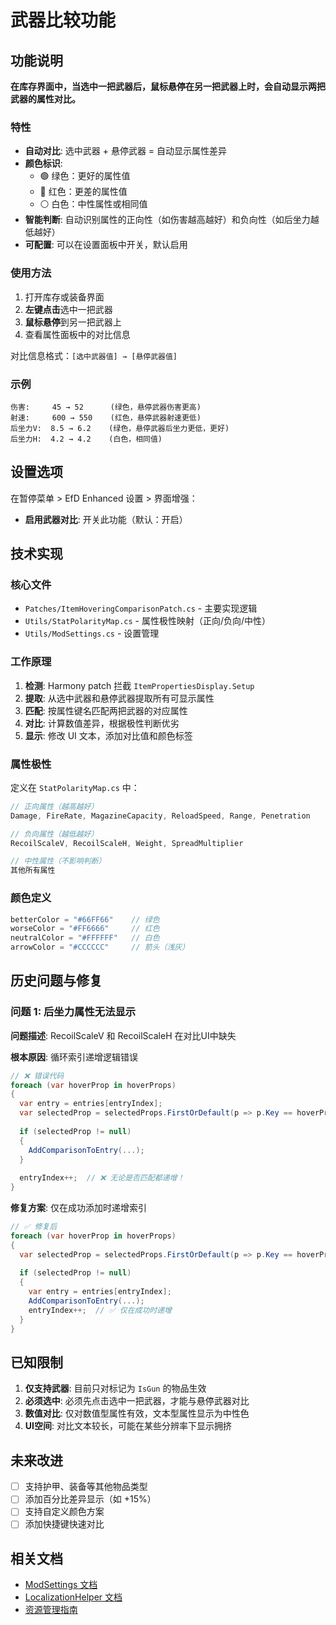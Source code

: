 # 武器比较功能

## 功能说明

**在库存界面中，当选中一把武器后，鼠标悬停在另一把武器上时，会自动显示两把武器的属性对比。**

### 特性

- **自动对比**: 选中武器 + 悬停武器 = 自动显示属性差异
- **颜色标识**: 
  - 🟢 绿色：更好的属性值
  - 🔴 红色：更差的属性值
  - ⚪ 白色：中性属性或相同值
- **智能判断**: 自动识别属性的正向性（如伤害越高越好）和负向性（如后坐力越低越好）
- **可配置**: 可以在设置面板中开关，默认启用

### 使用方法

1. 打开库存或装备界面
2. **左键点击**选中一把武器
3. **鼠标悬停**到另一把武器上
4. 查看属性面板中的对比信息

对比信息格式：`[选中武器值] → [悬停武器值]`

### 示例

```
伤害:     45 → 52      (绿色，悬停武器伤害更高)
射速:     600 → 550    (红色，悬停武器射速更低)
后坐力V:  8.5 → 6.2    (绿色，悬停武器后坐力更低，更好)
后坐力H:  4.2 → 4.2    (白色，相同值)
```

## 设置选项

在暂停菜单 > EfD Enhanced 设置 > 界面增强：

- **启用武器对比**: 开关此功能（默认：开启）

## 技术实现

### 核心文件

- `Patches/ItemHoveringComparisonPatch.cs` - 主要实现逻辑
- `Utils/StatPolarityMap.cs` - 属性极性映射（正向/负向/中性）
- `Utils/ModSettings.cs` - 设置管理

### 工作原理

1. **检测**: Harmony patch 拦截 `ItemPropertiesDisplay.Setup`
2. **提取**: 从选中武器和悬停武器提取所有可显示属性
3. **匹配**: 按属性键名匹配两把武器的对应属性
4. **对比**: 计算数值差异，根据极性判断优劣
5. **显示**: 修改 UI 文本，添加对比值和颜色标签

### 属性极性

定义在 `StatPolarityMap.cs` 中：

```csharp
// 正向属性（越高越好）
Damage, FireRate, MagazineCapacity, ReloadSpeed, Range, Penetration

// 负向属性（越低越好）  
RecoilScaleV, RecoilScaleH, Weight, SpreadMultiplier

// 中性属性（不影响判断）
其他所有属性
```

### 颜色定义

```csharp
betterColor = "#66FF66"    // 绿色
worseColor = "#FF6666"     // 红色  
neutralColor = "#FFFFFF"   // 白色
arrowColor = "#CCCCCC"     // 箭头（浅灰）
```

## 历史问题与修复

### 问题 1: 后坐力属性无法显示

**问题描述**: RecoilScaleV 和 RecoilScaleH 在对比UI中缺失

**根本原因**: 循环索引递增逻辑错误

```csharp
// ❌ 错误代码
foreach (var hoverProp in hoverProps)
{
  var entry = entries[entryIndex];
  var selectedProp = selectedProps.FirstOrDefault(p => p.Key == hoverProp.Key);
  
  if (selectedProp != null)
  {
    AddComparisonToEntry(...);
  }
  
  entryIndex++;  // ❌ 无论是否匹配都递增！
}
```

**修复方案**: 仅在成功添加时递增索引

```csharp
// ✅ 修复后
foreach (var hoverProp in hoverProps)
{
  var selectedProp = selectedProps.FirstOrDefault(p => p.Key == hoverProp.Key);
  
  if (selectedProp != null)
  {
    var entry = entries[entryIndex];
    AddComparisonToEntry(...);
    entryIndex++;  // ✅ 仅在成功时递增
  }
}
```

## 已知限制

1. **仅支持武器**: 目前只对标记为 `IsGun` 的物品生效
2. **必须选中**: 必须先点击选中一把武器，才能与悬停武器对比
3. **数值对比**: 仅对数值型属性有效，文本型属性显示为中性色
4. **UI空间**: 对比文本较长，可能在某些分辨率下显示拥挤

## 未来改进

- [ ] 支持护甲、装备等其他物品类型
- [ ] 添加百分比差异显示（如 +15%）
- [ ] 支持自定义颜色方案
- [ ] 添加快捷键快速对比

## 相关文档

- [ModSettings 文档](../Utils/ModSettings.cs)
- [LocalizationHelper 文档](../Utils/LocalizationHelper.cs)
- [资源管理指南](./assets/assets-guide.md)

